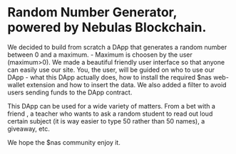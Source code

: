 # Random Number Generator, powered by Nebulas Blockchain. 

We decided to build from scratch a DApp that generates a random number between 0 and a maximum. - Maximum is choosen by the user (maximum>0). We made a beautiful friendly user interface so that anyone can easily use our site. You, the user, will be guided on who to use our DApp - what this DApp actually does,  how to install the required $nas web-wallet extension and how to insert the data. We also added a filter to avoid users sending funds to the  DApp contract.

This DApp can be used for a wide variety of matters. From a bet with a friend , a teacher who wants to ask a random student to read out loud certain subject (it is way easier to type 50 rather than 50 names), a giveaway, etc.

We hope the $nas community enjoy it.


